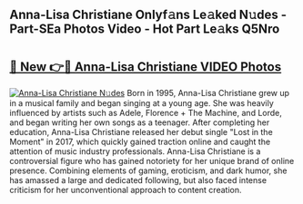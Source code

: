 ## Anna-Lisa Christiane Onlyf𝚊ns Le𝚊ked N𝚞des - Part-SEa Photos Video - Hot Part Le𝚊ks Q5Nro

# <h2><a href="http://ac1654.deff.icu/?id=Anna-Lisa+Christiane">🔗 New 👉🔴 Anna-Lisa Christiane VIDEO Photos</a></h2>

[![Anna-Lisa Christiane N𝚞des](https://i.imgur.com/rIISA9y.gif)](http://ac1654.deff.icu/?id=Anna-Lisa+Christiane)
Born in 1995, Anna-Lisa Christiane grew up in a musical family and began singing at a young age. She was heavily influenced by artists such as Adele, Florence + The Machine, and Lorde, and began writing her own songs as a teenager. After completing her education, Anna-Lisa Christiane released her debut single "Lost in the Moment" in 2017, which quickly gained traction online and caught the attention of music industry professionals. Anna-Lisa Christiane is a controversial figure who has gained notoriety for her unique brand of online presence. Combining elements of gaming, eroticism, and dark humor, she has amassed a large and dedicated following, but also faced intense criticism for her unconventional approach to content creation.
